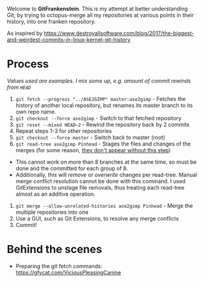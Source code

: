 Welcome to **GitFrankenstein**. This is my attempt at better understanding Git; by trying
to octopus-merge all my repositories at various points in their history, into one franken
repository.

As inspired by https://www.destroyallsoftware.com/blog/2017/the-biggest-and-weirdest-commits-in-linux-kernel-git-history

# Process

*Values used are examples. I mix some up, e.g. amount of commit rewinds from `HEAD`*

1. `git fetch --progress "../ASE2GIMP" master:ase2gimp` - Fetches the history of another
local repository, but renames its master branch to its own repo name.
1. `git checkout --force ase2gimp` - Switch to that fetched repository
1. `git reset --mixed HEAD~2` - Rewind the repository back by 2 commits
1. Repeat steps 1-3 for other repositories
1. `git checkout --force master` - Switch back to master (root)
1. `git read-tree ase2gimp Pinhead` - Stages the files and changes of the merges (for some reason, [they don't appear without this step][1])
  * This cannot work on more than 8 branches at the same time, so must be done and the committed for each group of 8.
  * Additionally, this will _remove_ or _overwrite_ changes per read-tree. Manual merge conflict resolution cannot be done with this command. I used GitExtensions to unstage file removals, thus treating each read-tree almost as an additive operation.
1. `git merge --allow-unrelated-histories ase2gimp Pinhead` - Merge the multiple repositories into one
1. Use a GUI, such as Git Extensions, to resolve any merge conflicts
1. Commit!

# Behind the scenes

* Preparing the git fetch commands: https://gfycat.com/ViciousPleasingCanine

[1]: https://stackoverflow.com/a/31186732/3354920